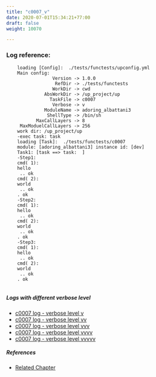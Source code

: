 ```yaml
---
title: "c0007_v"
date: 2020-07-01T15:34:21+77:00
draft: false
weight: 10070

---
```


### Log reference: <no value>

```
    loading [Config]:  ./tests/functests/upconfig.yml
    Main config:
                 Version -> 1.0.0
                  RefDir -> ./tests/functests
                 WorkDir -> cwd
              AbsWorkDir -> /up_project/up
                TaskFile -> c0007
                 Verbose -> v
              ModuleName -> adoring_albattani3
               ShellType -> /bin/sh
           MaxCallLayers -> 8
     MaxModuelCallLayers -> 256
    work dir: /up_project/up
    -exec task: task
    loading [Task]:  ./tests/functests/c0007
    module: [adoring_albattani3] instance id: [dev]
    Task1: [task ==> task:  ]
    -Step1:
    cmd( 1):
    hello
     .. ok
    cmd( 2):
    world
     .. ok
    . ok
    -Step2:
    cmd( 1):
    hello
     .. ok
    cmd( 2):
    world
     .. ok
    . ok
    -Step3:
    cmd( 1):
    hello
     .. ok
    cmd( 2):
    world
     .. ok
    . ok
    
```

##### Logs with different verbose level
* [c0007 log - verbose level v](../../logs/c0007_v)
* [c0007 log - verbose level vv](../../logs/c0007_vv)
* [c0007 log - verbose level vvv](../../logs/c0007_vvv)
* [c0007 log - verbose level vvvv](../../logs/c0007_vvvv)
* [c0007 log - verbose level vvvvv](../../logs/c0007_vvvvv)

##### References
* [Related Chapter](../../quick-start/c0007)
